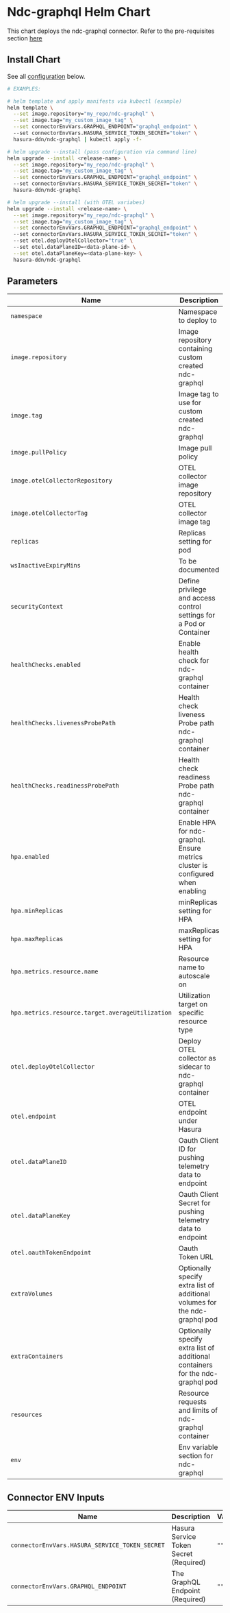 # Ndc-graphql Helm Chart

This chart deploys the ndc-graphql connector. Refer to the pre-requisites section [here](../../README.md#get-started)

## Install Chart

See all [configuration](#parameters) below.

```bash
# EXAMPLES:

# helm template and apply manifests via kubectl (example)
helm template \
  --set image.repository="my_repo/ndc-graphql" \
  --set image.tag="my_custom_image_tag" \
  --set connectorEnvVars.GRAPHQL_ENDPOINT="graphql_endpoint" \ 
  --set connectorEnvVars.HASURA_SERVICE_TOKEN_SECRET="token" \
  hasura-ddn/ndc-graphql | kubectl apply -f-

# helm upgrade --install (pass configuration via command line)
helm upgrade --install <release-name> \
  --set image.repository="my_repo/ndc-graphql" \
  --set image.tag="my_custom_image_tag" \
  --set connectorEnvVars.GRAPHQL_ENDPOINT="graphql_endpoint" \ 
  --set connectorEnvVars.HASURA_SERVICE_TOKEN_SECRET="token" \
  hasura-ddn/ndc-graphql

# helm upgrade --install (with OTEL variabes)
helm upgrade --install <release-name> \
  --set image.repository="my_repo/ndc-graphql" \
  --set image.tag="my_custom_image_tag" \
  --set connectorEnvVars.GRAPHQL_ENDPOINT="graphql_endpoint" \ 
  --set connectorEnvVars.HASURA_SERVICE_TOKEN_SECRET="token" \ 
  --set otel.deployOtelCollector="true" \  
  --set otel.dataPlaneID=<data-plane-id> \
  --set otel.dataPlaneKey=<data-plane-key> \
  hasura-ddn/ndc-graphql
```

## Parameters 

| Name                                              | Description                                                                                                | Value                           |
| ------------------------------------------------- | ---------------------------------------------------------------------------------------------------------- | ------------------------------- |
| `namespace`                                       | Namespace to deploy to                                                                                     | `"default"`                     |
| `image.repository`                                | Image repository containing custom created ndc-graphql                                                    | `""`                            |
| `image.tag`                                       | Image tag to use for custom created ndc-graphql                                                           | `""`                            |
| `image.pullPolicy`                                | Image pull policy                                                                                          | `Always`                        |
| `image.otelCollectorRepository`                   | OTEL collector image repository                                                                            | `otel/opentelemetry-collector`  |
| `image.otelCollectorTag`                          | OTEL collector image tag                                                                                   | `0.104.0`                       |
| `replicas`                                        | Replicas setting for pod                                                                                   | `1`                             |
| `wsInactiveExpiryMins`                            | To be documented                                                                                           | `1`                             |
| `securityContext`                                 | Define privilege and access control settings for a Pod or Container                                        | `{}`                            |
| `healthChecks.enabled`                            | Enable health check for ndc-graphql container                                                             | `false`                         |
| `healthChecks.livenessProbePath`                  | Health check liveness Probe path ndc-graphql container                                                    | `"/healthz"`                    |
| `healthChecks.readinessProbePath`                 | Health check readiness Probe path ndc-graphql container                                                   | `"/healthz"`                    |
| `hpa.enabled`                                     | Enable HPA for ndc-graphql.  Ensure metrics cluster is configured when enabling                           | `false`                         |
| `hpa.minReplicas`                                 | minReplicas setting for HPA                                                                                | `2`                             |
| `hpa.maxReplicas`                                 | maxReplicas setting for HPA                                                                                | `4`                             |
| `hpa.metrics.resource.name`                       | Resource name to autoscale on                                                                              | ``                              |
| `hpa.metrics.resource.target.averageUtilization`  | Utilization target on specific resource type                                                               | ``                              |
| `otel.deployOtelCollector`                        | Deploy OTEL collector as sidecar to ndc-graphql container                                                 | `true`                          |
| `otel.endpoint`                                   | OTEL endpoint under Hasura                                                                                 | `https://gateway.otlp.hasura.io:443`                         |
| `otel.dataPlaneID`                                | Oauth Client ID for pushing telemetry data to endpoint                                                     | `""`                         |
| `otel.dataPlaneKey`                               | Oauth Client Secret for pushing telemetry data to endpoint                                                 | `""`                         |
| `otel.oauthTokenEndpoint`                         | Oauth Token URL                                                                                            | `""`                         |
| `extraVolumes`                                    | Optionally specify extra list of additional volumes for the ndc-graphql pod                               | `[]`                            |
| `extraContainers`                                 | Optionally specify extra list of additional containers for the ndc-graphql pod                            | `[]`                               |                               |
| `resources`                                       | Resource requests and limits of ndc-graphql container                                                     | `{}`                            |
| `env`                                             | Env variable section for ndc-graphql                                                                      | `[]`                            |

## Connector ENV Inputs

| Name                                              | Description                                                                                                | Value                           |
| ------------------------------------------------- | ---------------------------------------------------------------------------------------------------------- | ------------------------------- |
| `connectorEnvVars.HASURA_SERVICE_TOKEN_SECRET`    | Hasura Service Token Secret (Required)                                                                     | `""`                            |
| `connectorEnvVars.GRAPHQL_ENDPOINT`               | The GraphQL Endpoint (Required)                                                                            | `""`                            |